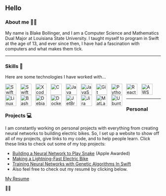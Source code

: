 ## Hello

### About me 👨‍💻

My name is Blake Bollinger, and I am a Computer Science and Mathematics Dual Major at Louisiana State University. I taught myself to program in Swift at the age of 13, and ever since then, I have had a fascination with computers and what makes them tick.

---

### Skills 📝

Here are some technologies I have worked with...

<img align="left" alt="Swift" width="36px" style="padding-right:10px;" src="https://cdn.jsdelivr.net/gh/devicons/devicon/icons/swift/swift-original.svg" />
<img align="left" alt="SwiftUI" width="36px" style="padding-right:10px;" src="https://www.swiftbysundell.com/images/discover/swiftui/icon.png" />
<img align="left" alt="Xcode" width="36px" style="padding-right:10px;" src="https://cdn.jsdelivr.net/gh/devicons/devicon/icons/xcode/xcode-original.svg" />
<img align="left" alt="C" width="36px" style="padding-right:10px;" src="https://cdn.jsdelivr.net/gh/devicons/devicon/icons/c/c-original.svg" />
<img align="left" alt="Java" width="36px" style="padding-right:10px;" src="https://cdn.jsdelivr.net/gh/devicons/devicon/icons/java/java-original.svg" />
<img align="left" alt="JavaScript" width="36px" style="padding-right:10px;" src="https://cdn.jsdelivr.net/gh/devicons/devicon/icons/javascript/javascript-original.svg" />
<img align="left" alt="Git" width="36px" style="padding-right:10px;" src="https://cdn.jsdelivr.net/gh/devicons/devicon/icons/git/git-original.svg" />
<img align="left" alt="Python" width="36px" style="padding-right:10px;" src="https://cdn.jsdelivr.net/gh/devicons/devicon/icons/python/python-original.svg" />
<img align="left" alt="React" width="36px" style="padding-right:10px;" src="https://cdn.jsdelivr.net/gh/devicons/devicon/icons/react/react-original.svg" />
<img align="left" alt="AWS" width="36px" style="padding-right:10px;" src="https://cdn.jsdelivr.net/gh/devicons/devicon/icons/amazonwebservices/amazonwebservices-original-wordmark.svg" />
<img align="left" alt="Linux" width="36px" style="padding-right:10px;" src="https://cdn.jsdelivr.net/gh/devicons/devicon/icons/linux/linux-original.svg" />
<img align="left" alt="Bash" width="36px" style="padding-right:10px;" src="https://cdn.jsdelivr.net/gh/devicons/devicon/icons/bash/bash-original.svg" />
<img align="left" alt="Debian" width="36px" style="padding-right:10px;" src="https://cdn.jsdelivr.net/gh/devicons/devicon/icons/debian/debian-original.svg" />
<img align="left" alt="Docker" width="36px" style="padding-right:10px;" src="https://cdn.jsdelivr.net/gh/devicons/devicon/icons/docker/docker-original.svg" />
<img align="left" alt="JetBrains" width="36px" style="padding-right:10px;" src="https://cdn.jsdelivr.net/gh/devicons/devicon/icons/jetbrains/jetbrains-original.svg" />
<img align="left" alt="Jira" width="36px" style="padding-right:10px;" src="https://cdn.jsdelivr.net/gh/devicons/devicon/icons/jira/jira-original.svg" />
<img align="left" alt="MatLab" width="36px" style="padding-right:10px;" src="https://cdn.jsdelivr.net/gh/devicons/devicon/icons/matlab/matlab-original.svg" />
<img align="left" alt="Ubuntu" width="36px" style="padding-right:10px;" src="https://cdn.jsdelivr.net/gh/devicons/devicon/icons/ubuntu/ubuntu-plain.svg" />  

<br />
<br />

---  

### Personal Projects 💻

I am constantly working on personal projects with everything from creating neural networks to building electric bikes. So, I set up a website to show off all of my projects, give links to my code, and to help people learn. Click these links to check out some of my top projects:

- [Building a Neural Network to Play Snake](https://github.com/blakebollinger/SnakeAI-Swift) (Apple Awarded)
- [Making a Lightning-Fast Electric Bike](https://blakebollinger.dev/2020/03/25making-a-lightning-fast-electric-bike/)
- [Training Neural Networks with Genetic Algorithms In Swift](https://github.com/blakebollinger/Neural-Jump)
- Also feel free to check out my resumé by clicking below.

[My Resume](https://blakebollinger.dev/wp-content/uploads/2022/10/Blake-Bollinger-Resume.pdf)

🏄‍♂️

